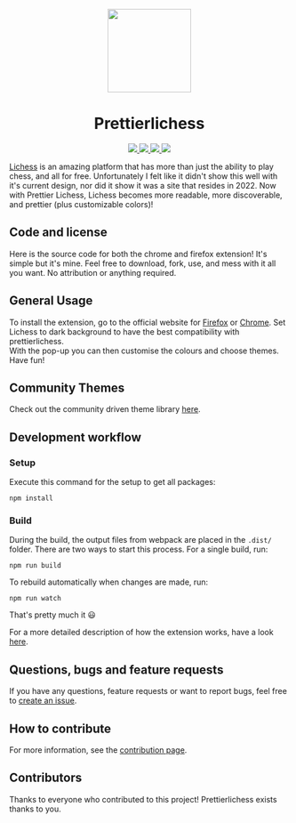<p align="center">
    <img src="https://raw.githubusercontent.com/prettierlichess/prettierlichess/master/res/prettierlichess-logo.svg" width=150>
    <h1 align="center">Prettierlichess</h1>
</p>
<p align="center">
    <a href="https://prettierlichess.github.io/">
        <img src="https://img.shields.io/badge/Official Website-gray?logo=lichess&style=for-the-badge">
    </a>
    <a href="https://addons.mozilla.org/en-US/firefox/addon/prettier-lichess/">
        <img src="https://img.shields.io/badge/firefox-gray?logo=firefox&style=for-the-badge">
    </a>
    <a href="https://chrome.google.com/webstore/detail/prettier-lichess/epgnobcgnmchnhgkgpedebbmhbblfcob">
        <img src="https://img.shields.io/badge/chrome-gray?logo=googlechrome&style=for-the-badge">
    </a>
    <a href="https://github.com/prettierlichess/prettierlichess/releases/tag/v.3.4.0">
        <img src="https://img.shields.io/github/v/release/prettierlichess/prettierlichess?style=for-the-badge">
    </a>
</p>

[Lichess](https://lichess.org/) is an amazing platform that has more than just the ability to play chess, and all for free. Unfortunately I felt like it didn't show this well with it's current design, nor did it show it was a site that resides in 2022. Now with Prettier Lichess, Lichess becomes more readable, more discoverable, and prettier (plus customizable colors)!

## Code and license

Here is the source code for both the chrome and firefox extension! It's simple but it's mine. Feel free to download, fork, use, and mess with it all you want. No attribution or anything required.

## General Usage

To install the extension, go to the official website for [Firefox](https://addons.mozilla.org/en-US/firefox/addon/prettier-lichess) or [Chrome](https://chrome.google.com/webstore/detail/prettier-lichess/epgnobcgnmchnhgkgpedebbmhbblfcob). Set Lichess to dark background to have the best compatibility with prettierlichess. \
With the pop-up you can then customise the colours and choose themes. Have fun!

## Community Themes
Check out the community driven theme library [here](https://github.com/algertc/prettierlichess-themes).

## Development workflow

### Setup

Execute this command for the setup to get all packages:

```
npm install
```

### Build

During the build, the output files from webpack are placed in the `.dist/` folder. There are two ways to start this process. For a single build, run:

```
npm run build
```

To rebuild automatically when changes are made, run:

```
npm run watch
```

That's pretty much it :smiley:

For a more detailed description of how the extension works, have a look [here](https://github.com/prettierlichess/prettierlichess/blob/master/CONTRIBUTING.md#structure-of-the-extension).

## Questions, bugs and feature requests

If you have any questions, feature requests or want to report bugs, feel free to [create an issue](https://github.com/prettierlichess/prettierlichess/issues/new).

## How to contribute

For more information, see the [contribution page](https://github.com/prettierlichess/prettierlichess/blob/master/CONTRIBUTING.md).

## Contributors

Thanks to everyone who contributed to this project! Prettierlichess exists thanks to you.
